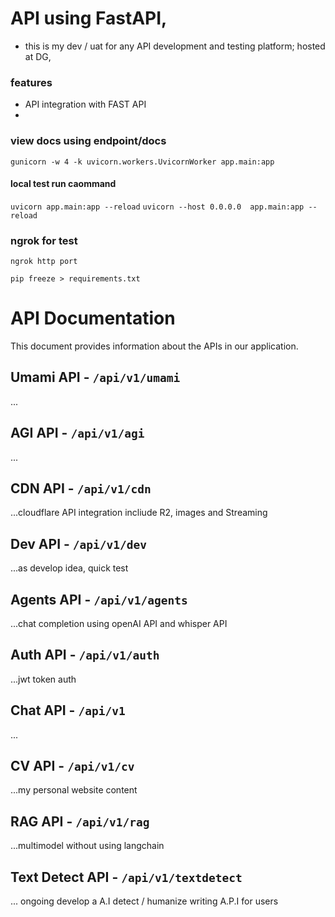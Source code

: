 # API using FastAPI, 
- this is my dev / uat for any API development and testing platform; hosted at DG, 

### features
* API integration with FAST API
* 

### view docs using endpoint/docs
```gunicorn -w 4 -k uvicorn.workers.UvicornWorker app.main:app```

#### local test run caommand
```uvicorn app.main:app --reload```
```uvicorn --host 0.0.0.0  app.main:app --reload```


### ngrok for test
```
ngrok http port
```

```
pip freeze > requirements.txt
```

# API Documentation

This document provides information about the APIs in our application.

## Umami API - `/api/v1/umami`
...
## AGI API - `/api/v1/agi`
... 
## CDN API - `/api/v1/cdn`
...cloudflare API integration incliude R2, images and Streaming
## Dev API - `/api/v1/dev`
...as develop idea, quick test
## Agents API - `/api/v1/agents`
...chat completion using openAI API and whisper API
## Auth API - `/api/v1/auth`
...jwt token auth
## Chat API - `/api/v1`
... 
## CV API - `/api/v1/cv`
...my personal website content
## RAG API - `/api/v1/rag`
...multimodel without using langchain
## Text Detect API - `/api/v1/textdetect`
... ongoing develop a A.I detect / humanize writing A.P.I for users